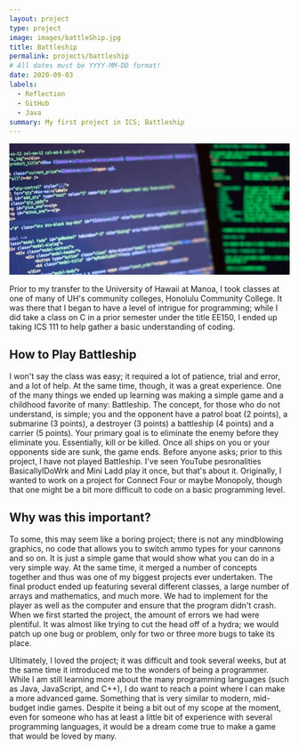 ```yaml
---
layout: project
type: project
image: images/battleShip.jpg
title: Battleship
permalink: projects/battleship
# All dates must be YYYY-MM-DD format!
date: 2020-09-03
labels:
  - Reflection
  - GitHub
  - Java
summary: My first project in ICS; Battleship
---
```


<img class="ui medium center floated rounded image" src="/images/prorgrammingCode.jpg">


Prior to my transfer to the University of Hawaii at Manoa, I took classes at one of many of UH's community colleges, Honolulu Community College. It was there that I began to have a level of intrigue for programming; while I did take a class on C in a prior semester under the title EE150, I ended up taking ICS 111 to help gather a basic understanding of coding.

## How to Play Battleship

I won't say the class was easy; it required a lot of patience, trial and error, and a lot of help. At the same time, though, it was a great experience. One of the many things we ended up learning was making a simple game and a childhood favorite of many: Battleship. The concept, for those who do not understand, is simple; you and the opponent have a patrol boat (2 points), a submarine (3 points), a destroyer (3 points) a battleship (4 points) and a carrier (5 points). Your primary goal is to eliminate the enemy before they eliminate you. Essentially, kill or be killed. Once all ships on you or your opponents side are sunk, the game ends. Before anyone asks; prior to this project, I have not played Battleship. I've seen YouTube pesronalities BasicallyIDoWrk and Mini Ladd play it once, but that's about it. Originally, I wanted to work on a project for Connect Four or maybe Monopoly, though that one might be a bit more difficult to code on a basic programming level.

## Why was this important?

To some, this may seem like a boring project; there is not any mindblowing graphics, no code that allows you to switch ammo types for your cannons and so on. It is just a simple game that would show what you can do in a very simple way. At the same time, it merged a number of concepts together and thus was one of my biggest projects ever undertaken. The final product ended up featuring several different classes, a large number of arrays and mathematics, and much more. We had to implement for the player as well as the computer and ensure that the program didn't crash. When we first started the project, the amount of errors we had were plentiful. It was almost like trying to cut the head off of a hydra; we would patch up one bug or problem, only for two or three more bugs to take its place.

Ultimately, I loved the project; it was difficult and took several weeks, but at the same time it introduced me to the wonders of being a programmer. While I am still learning more about the many programming languages (such as Java, JavaScript, and C++), I do want to reach a point where I can make a more advanced game. Something that is very similar to modern, mid-budget indie games. Despite it being a bit out of my scope at the moment, even for someone who has at least a little bit of experience with several programming languages, it would be a dream come true to make a game that would be loved by many.
